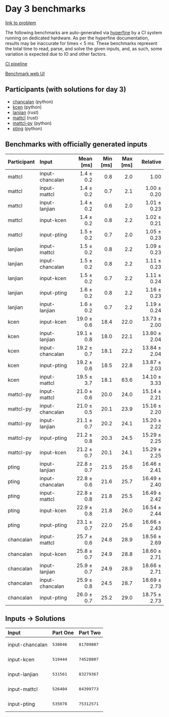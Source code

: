 # Day 3 benchmarks

[link to problem](https://adventofcode.com/2023/day/3)

The following benchmarks are auto-generated via
[hyperfine](https://github.com/sharkdp/hyperfine) by a CI system running on
dedicated hardware. As per the hyperfine documentation, results may be
inaccurate for times < 5 ms. These benchmarks represent the total time to read,
parse, and solve the given inputs, and, as such, some variation is expected due
to IO and other factors.

[CI pipeline](http://ci.papercode.net:8080/teams/main/pipelines/aoc2023)

[Benchmark web UI](https://aoc.ancalagon.black)


## Participants (with solutions for day 3)

- [chancalan](https://github.com/chancalan/aoc2023) (python)
- [kcen](https://github.com/kcen/aoc2023) (python)
- [lanjian](https://github.com/lanjian/aoc-2023) (rust)
- [mattcl](https://github.com/mattcl/aoc2023) (rust)
- [mattcl-py](https://github.com/mattcl/aoc2023-py) (python)
- [pting](https://github.com/pting/aoc2023) (python)


## Benchmarks with officially generated inputs

| Participant | Input | Mean [ms] | Min [ms] | Max [ms] | Relative |
|:---|:---|---:|---:|---:|---:|
| mattcl | input-chancalan | 1.4 ± 0.2 | 0.8 | 2.0 | 1.00 |
| mattcl | input-mattcl | 1.4 ± 0.2 | 0.7 | 2.1 | 1.00 ± 0.20 |
| mattcl | input-lanjian | 1.4 ± 0.2 | 0.6 | 2.0 | 1.01 ± 0.23 |
| mattcl | input-kcen | 1.4 ± 0.2 | 0.8 | 2.2 | 1.02 ± 0.21 |
| mattcl | input-pting | 1.5 ± 0.2 | 0.7 | 2.0 | 1.05 ± 0.23 |
| lanjian | input-mattcl | 1.5 ± 0.2 | 0.8 | 2.2 | 1.09 ± 0.23 |
| lanjian | input-chancalan | 1.5 ± 0.2 | 0.8 | 2.2 | 1.11 ± 0.23 |
| lanjian | input-kcen | 1.5 ± 0.2 | 0.7 | 2.2 | 1.11 ± 0.24 |
| lanjian | input-pting | 1.6 ± 0.2 | 0.8 | 2.2 | 1.16 ± 0.23 |
| lanjian | input-lanjian | 1.6 ± 0.2 | 0.7 | 2.2 | 1.19 ± 0.24 |
| kcen | input-kcen | 19.0 ± 0.6 | 18.4 | 22.0 | 13.73 ± 2.00 |
| kcen | input-lanjian | 19.1 ± 0.8 | 18.0 | 22.1 | 13.80 ± 2.04 |
| kcen | input-chancalan | 19.2 ± 0.7 | 18.1 | 22.2 | 13.84 ± 2.04 |
| kcen | input-pting | 19.2 ± 0.6 | 18.5 | 22.8 | 13.87 ± 2.03 |
| kcen | input-mattcl | 19.5 ± 3.7 | 18.1 | 63.6 | 14.10 ± 3.33 |
| mattcl-py | input-mattcl | 21.0 ± 0.6 | 20.0 | 24.0 | 15.14 ± 2.21 |
| mattcl-py | input-chancalan | 21.0 ± 0.5 | 20.1 | 23.9 | 15.16 ± 2.20 |
| mattcl-py | input-lanjian | 21.1 ± 0.7 | 20.2 | 24.1 | 15.20 ± 2.22 |
| mattcl-py | input-pting | 21.2 ± 0.8 | 20.3 | 24.5 | 15.29 ± 2.25 |
| mattcl-py | input-kcen | 21.2 ± 0.7 | 20.1 | 24.1 | 15.29 ± 2.25 |
| pting | input-lanjian | 22.8 ± 0.7 | 21.5 | 25.6 | 16.46 ± 2.41 |
| pting | input-chancalan | 22.8 ± 0.6 | 21.6 | 25.7 | 16.49 ± 2.40 |
| pting | input-mattcl | 22.8 ± 0.8 | 21.8 | 25.5 | 16.49 ± 2.42 |
| pting | input-kcen | 22.9 ± 0.8 | 21.8 | 26.0 | 16.54 ± 2.44 |
| pting | input-pting | 23.1 ± 0.7 | 22.0 | 25.6 | 16.66 ± 2.43 |
| chancalan | input-mattcl | 25.7 ± 0.6 | 24.8 | 28.9 | 18.56 ± 2.69 |
| chancalan | input-kcen | 25.8 ± 0.7 | 24.9 | 28.8 | 18.60 ± 2.71 |
| chancalan | input-lanjian | 25.9 ± 0.7 | 24.9 | 28.9 | 18.66 ± 2.71 |
| chancalan | input-chancalan | 25.9 ± 0.8 | 24.5 | 28.7 | 18.69 ± 2.73 |
| chancalan | input-pting | 26.0 ± 0.7 | 25.2 | 29.0 | 18.75 ± 2.73 |


## Inputs -> Solutions

| Input | Part One | Part Two |
|:---|:---|:---|
|input-chancalan|<pre>538046</pre>|<pre>81709807</pre>|
|input-kcen|<pre>519444</pre>|<pre>74528807</pre>|
|input-lanjian|<pre>531561</pre>|<pre>83279367</pre>|
|input-mattcl|<pre>526404</pre>|<pre>84399773</pre>|
|input-pting|<pre>535078</pre>|<pre>75312571</pre>|